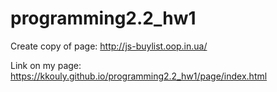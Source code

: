 # programming2.2_hw1
Create copy of page: http://js-buylist.oop.in.ua/

Link on my page: https://kkouly.github.io/programming2.2_hw1/page/index.html
